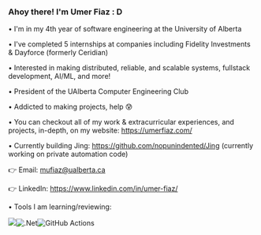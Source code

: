 ### Ahoy there! I'm Umer Fiaz : D

• I'm in my 4th year of software engineering at the University of Alberta     

• I've completed 5 internships at companies including Fidelity Investments & Dayforce (formerly Ceridian)

• Interested in making distributed, reliable, and scalable systems, fullstack development, AI/ML, and more!

• President of the UAlberta Computer Engineering Club                        

• Addicted to making projects, help 😰

• You can checkout all of my work & extracurricular experiences, and projects, in-depth, on my website: https://umerfiaz.com/     

• Currently building Jing: https://github.com/nopunindented/Jing (currently working on private automation code)

:point_right: Email: mufiaz@ualberta.ca

:point_right: LinkedIn: https://www.linkedin.com/in/umer-fiaz/

• Tools I am learning/reviewing:

<img src="https://img.shields.io/badge/go-%2300ADD8.svg?&style=for-the-badge&logo=go&logoColor=white"/>![.Net](https://img.shields.io/badge/.NET-5C2D91?style=for-the-badge&logo=.net&logoColor=white)![GitHub Actions](https://img.shields.io/badge/github%20actions-%232671E5.svg?style=for-the-badge&logo=githubactions&logoColor=white)
